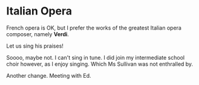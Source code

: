 # Italian Opera
French opera is OK, but I prefer the works of the greatest Italian opera composer, namely **Verdi**.

Let us sing his praises!

Soooo, maybe not. I can't sing in tune. I did join my intermediate school choir however, as I enjoy singing.
Which Ms Sullivan was not enthralled by.

Another change. Meeting with Ed.
